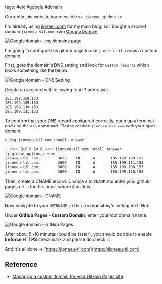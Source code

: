 tags: #etc #google #domain

Currently this website is accessible via `jioneeu.github.io`

I'm already using [jioneeu.com](https://jioneeu.com) for my 
main blog, so I bought a second domain `jioneeu-til.com` from [Google Domain](https://domains.google.com)

![Google domain - my domains page](/assets/images/etc/google-domain-my-domains.png)

I'm going to configure this github page to use `jioneeu-til.com` as a custom domain.

First, goto the domain's DNS setting and look for `Custom records` which looks something like the below.

![Google domain - DNS Setting](/assets/images/etc/google-domain-dns-setting.png)

Create an `A` record with following four IP addresses.
```
185.199.108.153
185.199.109.153
185.199.110.153
185.199.111.153
```

To confirm that your DNS record configured correctly, open up a terminal and use the `dig` command.
Please replace `jioneeu-til.com` with your apex domain.

```bash
$ dig jioneeu-til.com +noall +answer

; <<>> DiG 9.10.6 <<>> jioneeu-til.com +noall +answer
;; global options: +cmd
jioneeu-til.com.        3600    IN      A       185.199.109.153
jioneeu-til.com.        3600    IN      A       185.199.111.153
jioneeu-til.com.        3600    IN      A       185.199.108.153
jioneeu-til.com.        3600    IN      A       185.199.110.153
```

Then, create a CNAME record.
Change `A` to `CNAME` and enter your github pages url in the first input where `@` mark is. 

![Google domain - CNAME](/assets/images/etc/google-domain-cname.png)

Now navigate to your `USERNAME.github.io` repository's setting in GitHub.

Under **GitHub Pages** - **Custom Domain**, enter your root domain name.

![Google domain - GitHub Pages](/assets/images/etc/google-domain-github-pages.png)

After about 5~10 minutes (could be faster), you should be able to enable **Enforce HTTPS** check mark and please do check it.

And it's all done →
[https://jioneeu-til.com](https://jioneeu-til.com)

## Reference
- [Managing a custom domain for your GitHub Pages site](https://docs.github.com/en/free-pro-team@latest/github/working-with-github-pages/managing-a-custom-domain-for-your-github-pages-site)